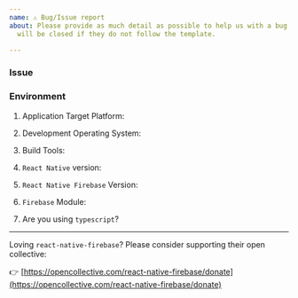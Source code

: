 ```yaml
---
name: ⚠️ Bug/Issue report
about: Please provide as much detail as possible to help us with a bug or issue. Issues
  will be closed if they do not follow the template.

---
```


<!---
BEFORE YOU MAKE AN ISSUE

The issue list of this repo is exclusively for bug reports.

1) For feature requests, please use our Canny board: https://react-native-firebase.canny.io/feature-requests

2) For questions and support please use our Discord chat: https://discord.gg/C9aK28N or Stack Overflow: https://stackoverflow.com/questions/tagged/react-native-firebase

3) If this is a setup issue then please make sure you've correctly followed the setup guides, most setup issues such as 'duplicate dex files', 'default app has not been initialized' etc are all down to an incorrect setup as the guides haven't been correctly followed.
-->

### Issue

<!--- Please write your issue here, provide as much detail as you can, code snippets, key files which will help us to debug such as your `Podfile` and/or `app/build.gradle` file). -->

### Environment

1. Application Target Platform: 

<!--- (e.g. iOS, Android, Both) --->

2. Development Operating System:

<!--- (e.g. macOS Sierra, Windows 10) --->

3. Build Tools:

<!--- (Xcode or Android Studio version, iOS or Android SDK version - if relevant) --->

4. `React Native` version:

<!--- (e.g. 0.52.0) --->

5. `React Native Firebase` Version:

<!--- (e.g. 4.3.0) --->

6. `Firebase` Module:

<!--- (e.g. database, auth, messaging, analytics etc - or N/A if not applicable) --->

7. Are you using `typescript`? 

<!--- yes/no --->


---
Loving `react-native-firebase`? Please consider supporting their open collective:

  👉  [https://opencollective.com/react-native-firebase/donate](https://opencollective.com/react-native-firebase/donate)
